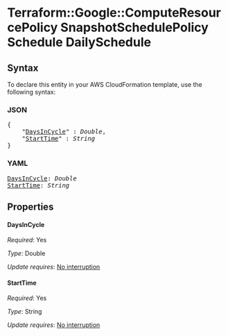 # Terraform::Google::ComputeResourcePolicy SnapshotSchedulePolicy Schedule DailySchedule

## Syntax

To declare this entity in your AWS CloudFormation template, use the following syntax:

### JSON

<pre>
{
    "<a href="#daysincycle" title="DaysInCycle">DaysInCycle</a>" : <i>Double</i>,
    "<a href="#starttime" title="StartTime">StartTime</a>" : <i>String</i>
}
</pre>

### YAML

<pre>
<a href="#daysincycle" title="DaysInCycle">DaysInCycle</a>: <i>Double</i>
<a href="#starttime" title="StartTime">StartTime</a>: <i>String</i>
</pre>

## Properties

#### DaysInCycle

_Required_: Yes

_Type_: Double

_Update requires_: [No interruption](https://docs.aws.amazon.com/AWSCloudFormation/latest/UserGuide/using-cfn-updating-stacks-update-behaviors.html#update-no-interrupt)

#### StartTime

_Required_: Yes

_Type_: String

_Update requires_: [No interruption](https://docs.aws.amazon.com/AWSCloudFormation/latest/UserGuide/using-cfn-updating-stacks-update-behaviors.html#update-no-interrupt)

